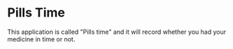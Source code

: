 # Pills Time

This application is called "Pills time" and it will record whether you had your medicine in time or not.
